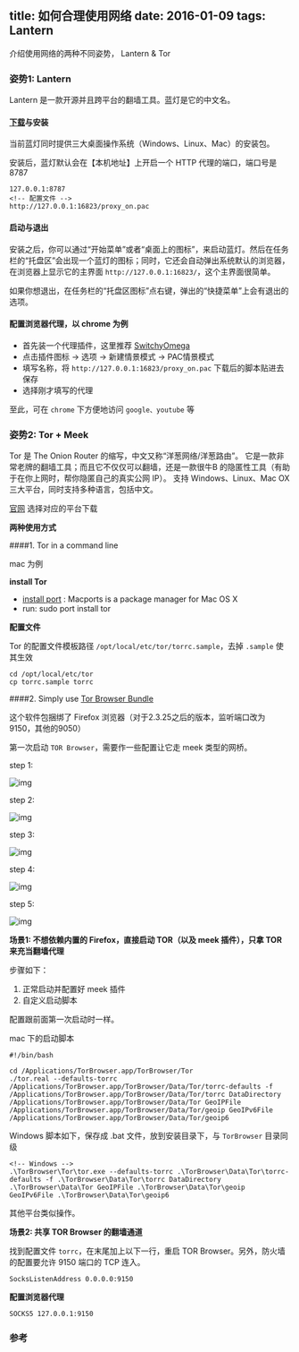 title: 如何合理使用网络
date: 2016-01-09
tags: Lantern
---


 介绍使用网络的两种不同姿势， Lantern & Tor


<!--more-->


### 姿势1: Lantern

Lantern 是一款开源并且跨平台的翻墙工具。蓝灯是它的中文名。


#### [下载][1]与安装

当前蓝灯同时提供三大桌面操作系统（Windows、Linux、Mac）的安装包。

安装后，蓝灯默认会在【本机地址】上开启一个 HTTP 代理的端口，端口号是 8787

```
127.0.0.1:8787
<!-- 配置文件 -->
http://127.0.0.1:16823/proxy_on.pac

```

#### 启动与退出

安装之后，你可以通过“开始菜单”或者“桌面上的图标”，来启动蓝灯。然后在任务栏的“托盘区”会出现一个蓝灯的图标；同时，它还会自动弹出系统默认的浏览器，在浏览器上显示它的主界面 `http://127.0.0.1:16823/`，这个主界面很简单。

如果你想退出，在任务栏的“托盘区图标”点右键，弹出的“快捷菜单”上会有退出的选项。


#### 配置浏览器代理，以 chrome 为例

- 首先装一个代理插件，这里推荐 [SwitchyOmega][2]
- 点击插件图标 -> 选项 -> 新建情景模式 -> PAC情景模式
- 填写名称，将 `http://127.0.0.1:16823/proxy_on.pac` 下载后的脚本贴进去保存
- 选择刚才填写的代理

至此，可在 `chrome` 下方便地访问 `google、youtube` 等


### 姿势2: Tor + Meek

Tor 是 The Onion Router 的缩写，中文又称“洋葱网络/洋葱路由”。
它是一款非常老牌的翻墙工具；而且它不仅仅可以翻墙，还是一款很牛B 的隐匿性工具（有助于在你上网时，帮你隐匿自己的真实公网 IP）。
支持 Windows、Linux、Mac OX 三大平台，同时支持多种语言，包括中文。

[官网][5] 选择对应的平台下载


**两种使用方式**


####1. Tor in a command line

mac 为例

**install Tor**

- [install port][11] : Macports is a package manager for Mac OS X
- run: sudo port install tor


**配置文件**

Tor 的配置文件模板路径 `/opt/local/etc/tor/torrc.sample`，去掉 `.sample` 使其生效


```
cd /opt/local/etc/tor
cp torrc.sample torrc

```




####2. Simply use [Tor Browser Bundle][12]

这个软件包捆绑了 Firefox 浏览器（对于2.3.25之后的版本，监听端口改为9150，其他的9050）

第一次启动 `TOR Browser`，需要作一些配置让它走 meek 类型的网桥。

step 1:

![img](http://7xpby6.com1.z0.glb.clouddn.com/step1.png)

step 2:

![img](http://7xpby6.com1.z0.glb.clouddn.com/step2.png)

step 3:

![img](http://7xpby6.com1.z0.glb.clouddn.com/step3.png)

step 4:

![img](http://7xpby6.com1.z0.glb.clouddn.com/step4.png)


step 5:

![img](http://7xpby6.com1.z0.glb.clouddn.com/step5.png)



**场景1: 不想依赖内置的 Firefox，直接启动 TOR（以及 meek 插件），只拿 TOR 来充当翻墙代理**

步骤如下：

1. 正常启动并配置好 meek 插件
2. 自定义启动脚本


配置跟前面第一次启动时一样。

mac 下的启动脚本

```
#!/bin/bash

cd /Applications/TorBrowser.app/TorBrowser/Tor
./tor.real --defaults-torrc /Applications/TorBrowser.app/TorBrowser/Data/Tor/torrc-defaults -f /Applications/TorBrowser.app/TorBrowser/Data/Tor/torrc DataDirectory /Applications/TorBrowser.app/TorBrowser/Data/Tor GeoIPFile /Applications/TorBrowser.app/TorBrowser/Data/Tor/geoip GeoIPv6File /Applications/TorBrowser.app/TorBrowser/Data/Tor/geoip6

```


Windows 脚本如下，保存成 .bat  文件，放到安装目录下，与  `TorBrowser` 目录同级

```
<!-- Windows -->
.\TorBrowser\Tor\tor.exe --defaults-torrc .\TorBrowser\Data\Tor\torrc-defaults -f .\TorBrowser\Data\Tor\torrc DataDirectory .\TorBrowser\Data\Tor GeoIPFile .\TorBrowser\Data\Tor\geoip GeoIPv6File .\TorBrowser\Data\Tor\geoip6

```

其他平台类似操作。



**场景2: 共享 TOR Browser 的翻墙通道**

找到配置文件 `torrc`，在末尾加上以下一行，重启 TOR Browser。另外，防火墙的配置要允许 9150 端口的 TCP 连入。

```
SocksListenAddress 0.0.0.0:9150

```


**配置浏览器代理**

```
SOCKS5 127.0.0.1:9150
```



### 参考





[1]:https://getlantern.org/ "Lantern download"
[2]:https://github.com/FelisCatus/SwitchyOmega "SwitchyOmega"
[3]:https://program-think.blogspot.com/2014/10/gfw-tor-meek.html "Tor + Meek"
[4]:https://program-think.blogspot.com/2015/08/gfw-lantern.html "Lantern Guide"
[5]:https://www.torproject.org/ "Tor Official"
[6]:http://macserve.org.uk/projects/issh/ "issh"
[7]:https://www.torproject.org/docs/tor-doc-osx.html.en "tor install"
[8]:http://www.vpngate.net/cn "vpngate"
[9]:http://www.ishadowsocks.com/ "ishadowsocks free"
[10]:https://github.com/getlantern/lantern "lantern github"
[11]:https://www.macports.org/install.php "port install"
[12]:https://www.torproject.org/projects/torbrowser.html.en#downloads "torbrowser"


